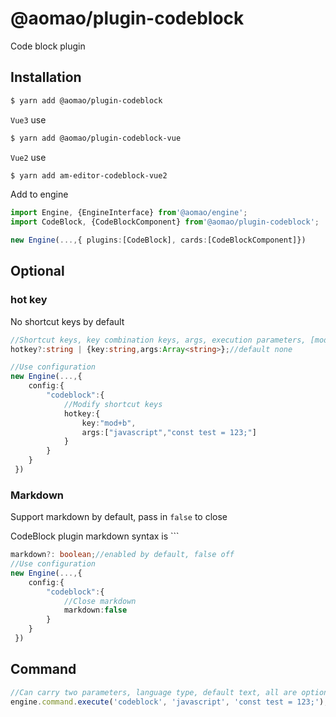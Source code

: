 # @aomao/plugin-codeblock

Code block plugin

## Installation

```bash
$ yarn add @aomao/plugin-codeblock
```

`Vue3` use

```bash
$ yarn add @aomao/plugin-codeblock-vue
```

`Vue2` use

```bash
$ yarn add am-editor-codeblock-vue2
```

Add to engine

```ts
import Engine, {EngineInterface} from'@aomao/engine';
import CodeBlock, {CodeBlockComponent} from'@aomao/plugin-codeblock';

new Engine(...,{ plugins:[CodeBlock], cards:[CodeBlockComponent]})
```

## Optional

### hot key

No shortcut keys by default

```ts
//Shortcut keys, key combination keys, args, execution parameters, [mode?: string, value?: string] Language mode: optional, code text: optional
hotkey?:string | {key:string,args:Array<string>};//default none

//Use configuration
new Engine(...,{
    config:{
        "codeblock":{
            //Modify shortcut keys
            hotkey:{
                key:"mod+b",
                args:["javascript","const test = 123;"]
            }
        }
    }
 })
```

### Markdown

Support markdown by default, pass in `false` to close

CodeBlock plugin markdown syntax is ```

```ts
markdown?: boolean;//enabled by default, false off
//Use configuration
new Engine(...,{
    config:{
        "codeblock":{
            //Close markdown
            markdown:false
        }
    }
 })
```

## Command

```ts
//Can carry two parameters, language type, default text, all are optional
engine.command.execute('codeblock', 'javascript', 'const test = 123;');
```
